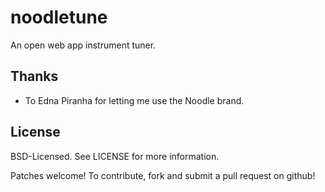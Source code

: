 noodletune
==========

An open web app instrument tuner.

Thanks
------
* To Edna Piranha for letting me use the Noodle brand.

License
-------
BSD-Licensed. See LICENSE for more information.

Patches welcome! To contribute, fork and submit a pull request on github!